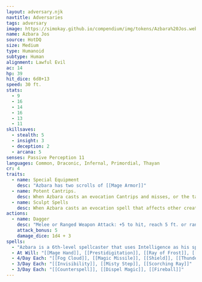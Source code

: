 ```yaml
---
layout: adversary.njk
navtitle: Adversaries
tags: adversary
image: https://simokay.github.io/compendium/img/tokens/Azbara%20Jos.webp
name: Azbara Jos
source: HotDQ
size: Medium
type: Humanoid
subtype: Human
alignment: Lawful Evil
ac: 14
hp: 39
hit_dice: 6d8+13
speed: 30 ft.
stats:
  - 9
  - 16
  - 14
  - 16
  - 13
  - 11
skillsaves:
  - stealth: 5
  - insight: 3
  - deception: 2
  - arcana: 5
senses: Passive Perception 11
languages: Common, Draconic, Infernal, Primordial, Thayan
cr: 4
traits:
  - name: Special Equipment
    desc: "Azbara has two scrolls of [[Mage Armor]]"
  - name: Potent Cantrips.
    desc: When Azbara casts an evocation Cantrips and misses, or the target succeeds on its saving throw, the target still takes half the cantrip's damage but suffers no other effect.
  - name: Sculpt Spells
    desc: When Azbara casts an evocation spell that affects other creatures that he can see, he can choose a number of them equal to 1+the spell's level to succeed on their saving throws against the spell. Those creatures take no damage if they would normally take half damage from the spell.
actions:
  - name: Dagger
    desc: "Melee or Ranged Weapon Attack: +5 to hit, reach 5 ft. or ranged 20/60 ft., one target. Hit: 5 (1d4 + 3) piercing damage."
    attack_bonus: 5
    damage_dice: 1d4 + 3
spells:
  - "Azbara is a 6th-level spellcaster that uses Intelligence as his spellcasting ability (spell save DC 13, +5 to hit with spell attacks). Azbara has the following spells prepared from the wizard spell list:"
  - At Will: "[[Mage Hand]], [[Prestidigitation]], [[Ray of Frost]], [[Shocking Grasp]]"
  - 4/Day Each: "[[Fog Cloud]], [[Magic Missile]], [[Shield]], [[Thunderwave]]"
  - 3/Day Each: "[[Invisibility]], [[Misty Step]], [[Scorching Ray]]"
  - 3/Day Each: "[[Counterspell]], [[Dispel Magic]], [[Fireball]]"
---
```

